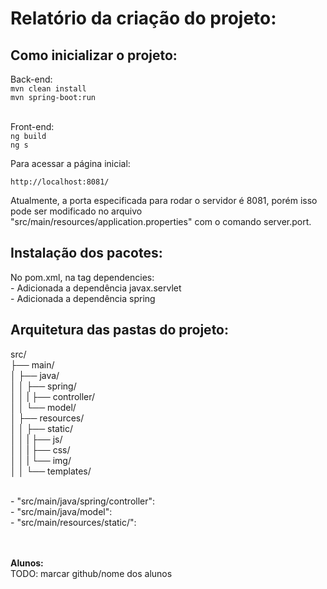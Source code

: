# Relatório da criação do projeto:

## Como inicializar o projeto:
Back-end: <br>
`mvn clean install` <br>
`mvn spring-boot:run` <br><br>

Front-end: <br>
`ng build` <br>
`ng s` <br>

Para acessar a página inicial:

`http://localhost:8081/`

Atualmente, a porta especificada para rodar o servidor é 8081, porém isso pode ser modificado no 
arquivo "src/main/resources/application.properties" com o comando server.port. 

## Instalação dos pacotes:
No pom.xml, na tag dependencies: <br>
    - Adicionada a dependência javax.servlet <br>
    - Adicionada a dependência spring

## Arquitetura das pastas do projeto:

src/ <br>
├── main/ <br>
│ ├── java/ <br>
│ │ ├── spring/ <br>
│ │ |  ├── controller/ <br>
│ │ └── model/ <br>
│ ├── resources/ <br>
│ │ ├── static/ <br>
│ │ |  ├── js/ <br>
│ │ |  ├── css/ <br>
│ │ |  └── img/ <br>
│ │ └── templates/ <br>

<br>
- "src/main/java/spring/controller":
<br>
- "src/main/java/model":
<br>
- "src/main/resources/static/": 

<br><br>
**Alunos:**<br>
TODO: marcar github/nome dos alunos